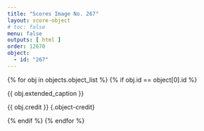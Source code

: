 ```yaml
---
title: "Scores Image No. 267"
layout: score-object
# toc: false
menu: false
outputs: [ html ]
order: 12670
object:
  - id: "267"
---
```


{% for obj in objects.object_list %}
{% if obj.id == object[0].id %}

{{ obj.extended_caption }}

{{ obj.credit }} {.object-credit}

{% endif %}
{% endfor %}
